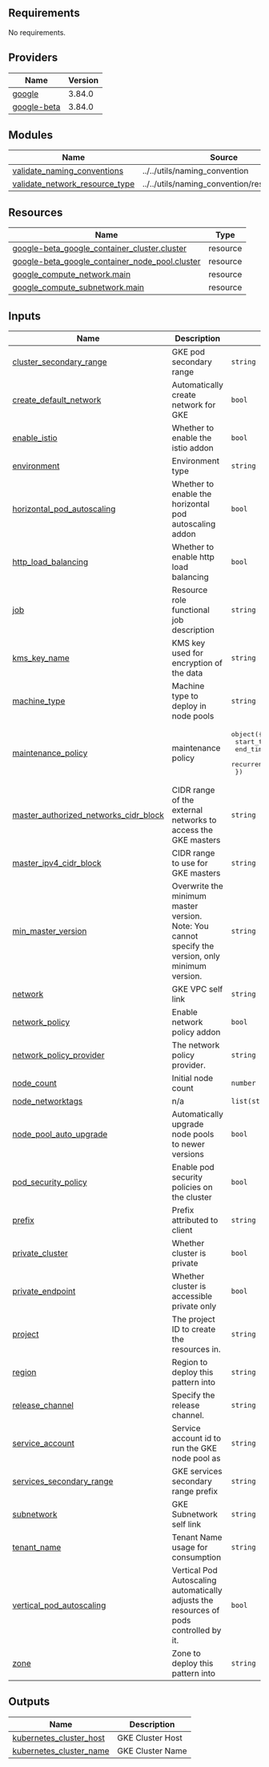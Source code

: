 <!-- BEGIN_TF_DOCS -->
## Requirements

No requirements.

## Providers

| Name | Version |
|------|---------|
| <a name="provider_google"></a> [google](#provider\_google) | 3.84.0 |
| <a name="provider_google-beta"></a> [google-beta](#provider\_google-beta) | 3.84.0 |

## Modules

| Name | Source | Version |
|------|--------|---------|
| <a name="module_validate_naming_conventions"></a> [validate\_naming\_conventions](#module\_validate\_naming\_conventions) | ../../utils/naming_convention | n/a |
| <a name="module_validate_network_resource_type"></a> [validate\_network\_resource\_type](#module\_validate\_network\_resource\_type) | ../../utils/naming_convention/resource_type | n/a |

## Resources

| Name | Type |
|------|------|
| [google-beta_google_container_cluster.cluster](https://registry.terraform.io/providers/hashicorp/google-beta/latest/docs/resources/google_container_cluster) | resource |
| [google-beta_google_container_node_pool.cluster](https://registry.terraform.io/providers/hashicorp/google-beta/latest/docs/resources/google_container_node_pool) | resource |
| [google_compute_network.main](https://registry.terraform.io/providers/hashicorp/google/latest/docs/resources/compute_network) | resource |
| [google_compute_subnetwork.main](https://registry.terraform.io/providers/hashicorp/google/latest/docs/resources/compute_subnetwork) | resource |

## Inputs

| Name | Description | Type | Default | Required |
|------|-------------|------|---------|:--------:|
| <a name="input_cluster_secondary_range"></a> [cluster\_secondary\_range](#input\_cluster\_secondary\_range) | GKE pod secondary range | `string` | `"gkepods"` | no |
| <a name="input_create_default_network"></a> [create\_default\_network](#input\_create\_default\_network) | Automatically create network for GKE | `bool` | `false` | no |
| <a name="input_enable_istio"></a> [enable\_istio](#input\_enable\_istio) | Whether to enable the istio addon | `bool` | `false` | no |
| <a name="input_environment"></a> [environment](#input\_environment) | Environment type | `string` | n/a | yes |
| <a name="input_horizontal_pod_autoscaling"></a> [horizontal\_pod\_autoscaling](#input\_horizontal\_pod\_autoscaling) | Whether to enable the horizontal pod autoscaling addon | `bool` | `true` | no |
| <a name="input_http_load_balancing"></a> [http\_load\_balancing](#input\_http\_load\_balancing) | Whether to enable http load balancing | `bool` | `true` | no |
| <a name="input_job"></a> [job](#input\_job) | Resource role functional job description | `string` | `""` | no |
| <a name="input_kms_key_name"></a> [kms\_key\_name](#input\_kms\_key\_name) | KMS key used for encryption of the data | `string` | `null` | no |
| <a name="input_machine_type"></a> [machine\_type](#input\_machine\_type) | Machine type to deploy in node pools | `string` | `"n1-standard-1"` | no |
| <a name="input_maintenance_policy"></a> [maintenance\_policy](#input\_maintenance\_policy) | maintenance policy | <pre>object({<br>    start_time   = string<br>    end_time     = string<br>    recurrence   = string<br>  })</pre> | `null` | no |
| <a name="input_master_authorized_networks_cidr_block"></a> [master\_authorized\_networks\_cidr\_block](#input\_master\_authorized\_networks\_cidr\_block) | CIDR range of the external networks to access the GKE masters | `string` | `"192.168.0.0/18"` | no |
| <a name="input_master_ipv4_cidr_block"></a> [master\_ipv4\_cidr\_block](#input\_master\_ipv4\_cidr\_block) | CIDR range to use for GKE masters | `string` | `"192.168.224.0/28"` | no |
| <a name="input_min_master_version"></a> [min\_master\_version](#input\_min\_master\_version) | Overwrite the minimum master version. Note: You cannot specify the version, only minimum version. | `string` | `null` | no |
| <a name="input_network"></a> [network](#input\_network) | GKE VPC self link | `string` | `null` | no |
| <a name="input_network_policy"></a> [network\_policy](#input\_network\_policy) | Enable network policy addon | `bool` | `true` | no |
| <a name="input_network_policy_provider"></a> [network\_policy\_provider](#input\_network\_policy\_provider) | The network policy provider. | `string` | `"CALICO"` | no |
| <a name="input_node_count"></a> [node\_count](#input\_node\_count) | Initial node count | `number` | `1` | no |
| <a name="input_node_networktags"></a> [node\_networktags](#input\_node\_networktags) | n/a | `list(string)` | `null` | no |
| <a name="input_node_pool_auto_upgrade"></a> [node\_pool\_auto\_upgrade](#input\_node\_pool\_auto\_upgrade) | Automatically upgrade node pools to newer versions | `bool` | `true` | no |
| <a name="input_pod_security_policy"></a> [pod\_security\_policy](#input\_pod\_security\_policy) | Enable pod security policies on the cluster | `bool` | `true` | no |
| <a name="input_prefix"></a> [prefix](#input\_prefix) | Prefix attributed to client | `string` | n/a | yes |
| <a name="input_private_cluster"></a> [private\_cluster](#input\_private\_cluster) | Whether cluster is private | `bool` | `false` | no |
| <a name="input_private_endpoint"></a> [private\_endpoint](#input\_private\_endpoint) | Whether cluster is accessible private only | `bool` | `false` | no |
| <a name="input_project"></a> [project](#input\_project) | The project ID to create the resources in. | `string` | n/a | yes |
| <a name="input_region"></a> [region](#input\_region) | Region to deploy this pattern into | `string` | `null` | no |
| <a name="input_release_channel"></a> [release\_channel](#input\_release\_channel) | Specify the release channel. | `string` | `"STABLE"` | no |
| <a name="input_service_account"></a> [service\_account](#input\_service\_account) | Service account id to run the GKE node pool as | `string` | `null` | no |
| <a name="input_services_secondary_range"></a> [services\_secondary\_range](#input\_services\_secondary\_range) | GKE services secondary range prefix | `string` | `"gkeservices"` | no |
| <a name="input_subnetwork"></a> [subnetwork](#input\_subnetwork) | GKE Subnetwork self link | `string` | `null` | no |
| <a name="input_tenant_name"></a> [tenant\_name](#input\_tenant\_name) | Tenant Name usage for consumption | `string` | n/a | yes |
| <a name="input_vertical_pod_autoscaling"></a> [vertical\_pod\_autoscaling](#input\_vertical\_pod\_autoscaling) | Vertical Pod Autoscaling automatically adjusts the resources of pods controlled by it. | `bool` | `false` | no |
| <a name="input_zone"></a> [zone](#input\_zone) | Zone to deploy this pattern into | `string` | `null` | no |

## Outputs

| Name | Description |
|------|-------------|
| <a name="output_kubernetes_cluster_host"></a> [kubernetes\_cluster\_host](#output\_kubernetes\_cluster\_host) | GKE Cluster Host |
| <a name="output_kubernetes_cluster_name"></a> [kubernetes\_cluster\_name](#output\_kubernetes\_cluster\_name) | GKE Cluster Name |
<!-- END_TF_DOCS -->
